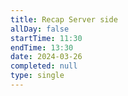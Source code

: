 ```yaml
---
title: Recap Server side
allDay: false
startTime: 11:30
endTime: 13:30
date: 2024-03-26
completed: null
type: single
---
```

